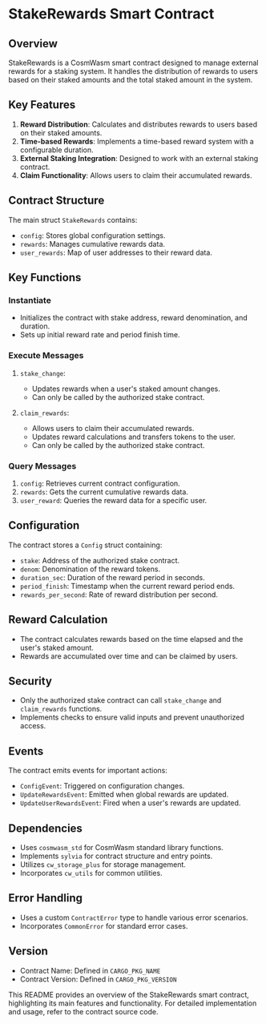 # StakeRewards Smart Contract

## Overview

StakeRewards is a CosmWasm smart contract designed to manage external rewards for a staking system. It handles the distribution of rewards to users based on their staked amounts and the total staked amount in the system.

## Key Features

1. **Reward Distribution**: Calculates and distributes rewards to users based on their staked amounts.
2. **Time-based Rewards**: Implements a time-based reward system with a configurable duration.
3. **External Staking Integration**: Designed to work with an external staking contract.
4. **Claim Functionality**: Allows users to claim their accumulated rewards.

## Contract Structure

The main struct `StakeRewards` contains:

- `config`: Stores global configuration settings.
- `rewards`: Manages cumulative rewards data.
- `user_rewards`: Map of user addresses to their reward data.

## Key Functions

### Instantiate

- Initializes the contract with stake address, reward denomination, and duration.
- Sets up initial reward rate and period finish time.

### Execute Messages

1. `stake_change`:

   - Updates rewards when a user's staked amount changes.
   - Can only be called by the authorized stake contract.

2. `claim_rewards`:
   - Allows users to claim their accumulated rewards.
   - Updates reward calculations and transfers tokens to the user.
   - Can only be called by the authorized stake contract.

### Query Messages

1. `config`: Retrieves current contract configuration.
2. `rewards`: Gets the current cumulative rewards data.
3. `user_reward`: Queries the reward data for a specific user.

## Configuration

The contract stores a `Config` struct containing:

- `stake`: Address of the authorized stake contract.
- `denom`: Denomination of the reward tokens.
- `duration_sec`: Duration of the reward period in seconds.
- `period_finish`: Timestamp when the current reward period ends.
- `rewards_per_second`: Rate of reward distribution per second.

## Reward Calculation

- The contract calculates rewards based on the time elapsed and the user's staked amount.
- Rewards are accumulated over time and can be claimed by users.

## Security

- Only the authorized stake contract can call `stake_change` and `claim_rewards` functions.
- Implements checks to ensure valid inputs and prevent unauthorized access.

## Events

The contract emits events for important actions:

- `ConfigEvent`: Triggered on configuration changes.
- `UpdateRewardsEvent`: Emitted when global rewards are updated.
- `UpdateUserRewardsEvent`: Fired when a user's rewards are updated.

## Dependencies

- Uses `cosmwasm_std` for CosmWasm standard library functions.
- Implements `sylvia` for contract structure and entry points.
- Utilizes `cw_storage_plus` for storage management.
- Incorporates `cw_utils` for common utilities.

## Error Handling

- Uses a custom `ContractError` type to handle various error scenarios.
- Incorporates `CommonError` for standard error cases.

## Version

- Contract Name: Defined in `CARGO_PKG_NAME`
- Contract Version: Defined in `CARGO_PKG_VERSION`

This README provides an overview of the StakeRewards smart contract, highlighting its main features and functionality. For detailed implementation and usage, refer to the contract source code.
